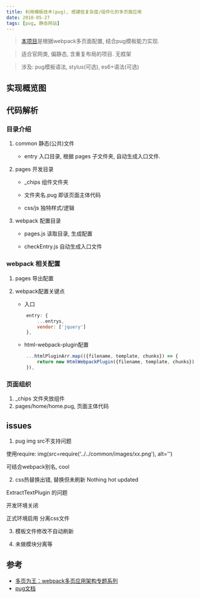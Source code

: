 ```yaml
---
title: 利用模板技术(pug), 搭建低复杂度/组件化的多页面应用
date: 2018-05-27
tags: [pug, 静态网站]
---
```


> [本项目](https://github.com/roy-k/Mutipages)是根据webpack多页面配置, 结合pug模板能力实现.

> 适合官网类, 偏静态, 含重复布局的项目. 无框架

> 涉及: pug模板语法, stylus(可选), es6+语法(可选)

## 实现概览图

## 代码解析

### 目录介绍

1. common 静态(公共)文件

    - entry 入口目录, 根据 pages 子文件夹, 自动生成入口文件.

2. pages 开发目录

    - _chips 组件文件夹

    - 文件夹名.pug 即该页面主体代码

    - css/js 独特样式/逻辑

3. webpack 配置目录

    - pages.js 读取目录, 生成配置

    - checkEntry.js 自动生成入口文件

### webpack 相关配置

1. pages 导出配置


2. webpack配置关键点

    - 入口

    ```javascript
        entry: {
            ...entrys,
            vendor: ['jquery']
        },
    ```
    - html-webpack-plugin配置

    ```javascript
        ...htmlPluginArr.map(({filename, template, chunks}) => {
            return new HtmlWebpackPlugin({filename, template, chunks})
        }),
    ```

### 页面组织

1. _chips 文件夹放组件
2. pages/home/home.pug, 页面主体代码

## issues

1. pug img src不支持问题

使用require: img(src=require('../../common/images/xx.png'), alt='')

可结合webpack别名, cool

2. css热替换出错, 替换但未刷新 Nothing hot updated

ExtractTextPlugin 的问题

开发环境关闭

正式环境启用 分离css文件

3. 模板文件修改不自动刷新

4. 未做模块分离等

## 参考

- [多页为王：webpack多页应用架构专题系列](https://array_huang.coding.me/webpack-book/)
- [pug文档](https://pugjs.org/zh-cn/api/getting-started.html)
